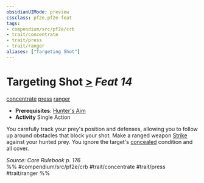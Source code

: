 ```yaml
---
obsidianUIMode: preview
cssclass: pf2e,pf2e-feat
tags:
- compendium/src/pf2e/crb
- trait/concentrate
- trait/press
- trait/ranger
aliases: ["Targeting Shot"]
---
```

# Targeting Shot  [>](/rules/core-rulebook/chapter-9-playing-the-game.md#Actions "Single Action") *Feat 14*  
[concentrate](/rules/traits/concentrate.md)  [press](/rules/traits/press.md)  [ranger](/rules/traits/ranger.md)  

- **Prerequisites**: [Hunter's Aim](/compendium/feats/hunters-aim.md)
- **Activity** Single Action

You carefully track your prey's position and defenses, allowing you to follow up around obstacles that block your shot. Make a ranged weapon [Strike](/rules/actions/strike.md) against your hunted prey. You ignore the target's [concealed](/rules/conditions.md#Concealed) condition and all cover.

*Source: Core Rulebook p. 176*  
%% #compendium/src/pf2e/crb #trait/concentrate #trait/press #trait/ranger %%